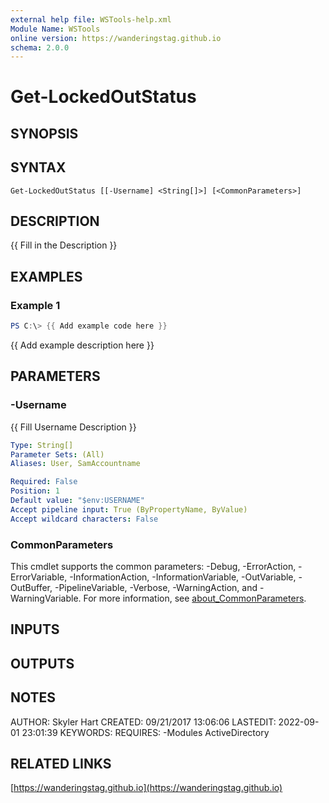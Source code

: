 ```yaml
---
external help file: WSTools-help.xml
Module Name: WSTools
online version: https://wanderingstag.github.io
schema: 2.0.0
---
```


# Get-LockedOutStatus

## SYNOPSIS

## SYNTAX

```
Get-LockedOutStatus [[-Username] <String[]>] [<CommonParameters>]
```

## DESCRIPTION
{{ Fill in the Description }}

## EXAMPLES

### Example 1
```powershell
PS C:\> {{ Add example code here }}
```

{{ Add example description here }}

## PARAMETERS

### -Username
{{ Fill Username Description }}

```yaml
Type: String[]
Parameter Sets: (All)
Aliases: User, SamAccountname

Required: False
Position: 1
Default value: "$env:USERNAME"
Accept pipeline input: True (ByPropertyName, ByValue)
Accept wildcard characters: False
```

### CommonParameters
This cmdlet supports the common parameters: -Debug, -ErrorAction, -ErrorVariable, -InformationAction, -InformationVariable, -OutVariable, -OutBuffer, -PipelineVariable, -Verbose, -WarningAction, and -WarningVariable. For more information, see [about_CommonParameters](http://go.microsoft.com/fwlink/?LinkID=113216).

## INPUTS

## OUTPUTS

## NOTES
AUTHOR: Skyler Hart
CREATED: 09/21/2017 13:06:06
LASTEDIT: 2022-09-01 23:01:39
KEYWORDS:
REQUIRES:
    -Modules ActiveDirectory

## RELATED LINKS

[https://wanderingstag.github.io](https://wanderingstag.github.io)

